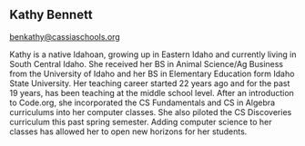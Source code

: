 ## Kathy Bennett

[benkathy@cassiaschools.org](mailto:benkathy@cassiaschools.org)

Kathy is a native Idahoan, growing up in Eastern Idaho and currently living in South Central Idaho.  She received her BS in Animal Science/Ag Business from the University of Idaho and her BS in Elementary Education form Idaho State University. Her teaching career started 22 years ago and for the past 19 years, has been teaching at the middle school level.  After an introduction to Code.org, she incorporated the CS Fundamentals and CS in Algebra curriculums  into her computer classes.  She also piloted the CS Discoveries curriculum this past spring semester.  Adding computer science to her classes has allowed her to open new horizons for her students.
